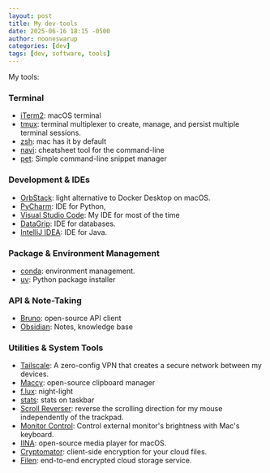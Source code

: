 ```yaml
---
layout: post
title: My dev-tools
date: 2025-06-16 18:15 -0500
author: nooneswarup
categories: [dev]
tags: [dev, software, tools]
---
```


My tools:

### Terminal

* [iTerm2](https://iterm2.com/): macOS terminal
* [tmux](https://github.com/tmux/tmux/wiki): terminal multiplexer to create, manage, and persist multiple terminal sessions.
* [zsh](https://www.zsh.org/): mac has it by default
* [navi](https://github.com/denisidoro/navi): cheatsheet tool for the command-line
* [pet](https://github.com/knqyf263/pet): Simple command-line snippet manager

### Development & IDEs
* [OrbStack](https://orbstack.dev/): light alternative to Docker Desktop on macOS.
* [PyCharm](https://www.jetbrains.com/pycharm/): IDE for Python,
* [Visual Studio Code](https://code.visualstudio.com/): My IDE for most of the time
* [DataGrip](https://www.jetbrains.com/datagrip/): IDE for databases.
* [IntelliJ IDEA](https://www.jetbrains.com/idea/): IDE for Java.

### Package & Environment Management

* [conda](https://conda.io/en/latest/): environment management.
* [uv](https://github.com/astral-sh/uv): Python package installer

### API & Note-Taking

* [Bruno](https://www.usebruno.com/): open-source API client
* [Obsidian](https://obsidian.md/): Notes, knowledge base

### Utilities & System Tools
* [Tailscale](https://tailscale.com/): A zero-config VPN that creates a secure network between my devices.
* [Maccy](https://maccy.app/): open-source clipboard manager
* [f.lux](https://justgetflux.com/): night-light
* [stats](https://github.com/exelban/stats): stats on taskbar
* [Scroll Reverser](https://pilotmoon.com/scrollreverser/): reverse the scrolling direction for my mouse independently of the trackpad.
* [Monitor Control](https://github.com/MonitorControl/MonitorControl): Control  external monitor's brightness with Mac's keyboard.
* [IINA](https://iina.io/): open-source media player for macOS.
* [Cryptomator](https://cryptomator.org/):  client-side encryption for your cloud files.
* [Filen](https://filen.io/): end-to-end encrypted cloud storage service.